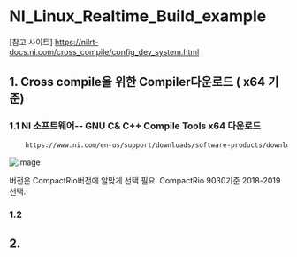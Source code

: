 # NI_Linux_Realtime_Build_example

[참고 사이트] https://nilrt-docs.ni.com/cross_compile/config_dev_system.html

## 1. Cross compile을 위한 Compiler다운로드 ( x64 기준)
### 1.1 NI 소프트웨어-- GNU C& C++ Compile Tools x64 다운로드
``` bash
    https://www.ni.com/en-us/support/downloads/software-products/download.gnu-c---c---compile-tools-x64.html#477802
```
![image](https://github.com/user-attachments/assets/bf2052c1-689a-4708-8790-1c77327e385f)

버전은 CompactRio버전에 알맞게 선택 필요. CompactRio 9030기준 2018-2019 선택.

### 1.2

## 2. 
